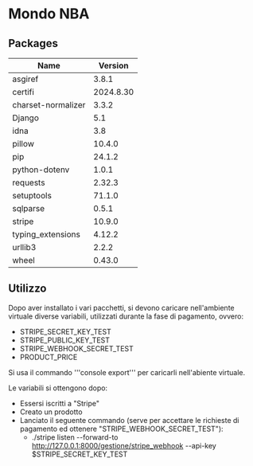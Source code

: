 # Mondo NBA
## Packages

| Name               | Version   |
|--------------------|-----------|
| asgiref            | 3.8.1     |
| certifi            | 2024.8.30 |
| charset-normalizer | 3.3.2     |
| Django             | 5.1       |
| idna               | 3.8       |
| pillow             | 10.4.0    |
| pip                | 24.1.2    |
| python-dotenv      | 1.0.1     |
| requests           | 2.32.3    |
| setuptools         | 71.1.0    |
| sqlparse           | 0.5.1     |
| stripe             | 10.9.0    |
| typing_extensions  | 4.12.2    |
| urllib3            | 2.2.2     |
| wheel              | 0.43.0    |

## Utilizzo
Dopo aver installato i vari pacchetti, 
si devono caricare nell'ambiente virtuale diverse variabili,
utilizzati durante la fase di pagamento, ovvero:
- STRIPE_SECRET_KEY_TEST
- STRIPE_PUBLIC_KEY_TEST
- STRIPE_WEBHOOK_SECRET_TEST
- PRODUCT_PRICE

Si usa il commando '''console export''' per caricarli nell'abiente virtuale.

Le variabili si ottengono dopo: 
- Essersi iscritti a "Stripe"
- Creato un prodotto
- Lanciato il seguente commando (serve per accettare le richieste di pagamento ed ottenere "STRIPE_WEBHOOK_SECRET_TEST"):
  - ./stripe listen --forward-to http://127.0.0.1:8000/gestione/stripe_webhook --api-key $STRIPE_SECRET_KEY_TEST
